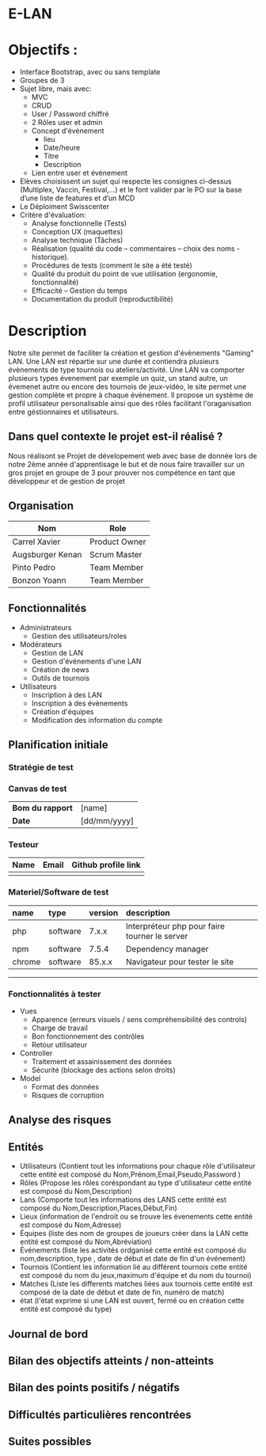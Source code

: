 # E-LAN

# Objectifs :

-   Interface Bootstrap, avec ou sans template
-   Groupes de 3
-   Sujet libre, mais avec:
    -   MVC
    -   CRUD
    -   User / Password chiffré
    -   2 Rôles user et admin
    -   Concept d'événement
        -   lieu
        -   Date/heure
        -   Titre
        -   Description
    -   Lien entre user et événement
-   Elèves choisissent un sujet qui respecte les consignes ci-dessus (Multiplex, Vaccin, Festival,…) et le font valider par le PO sur la base d’une liste de features et d’un MCD
-   Le Déploiment Swisscenter
-   Critère d'évaluation:
    -   Analyse fonctionnelle (Tests)
    -   Conception UX (maquettes)
    -   Analyse technique (Tâches)
    -   Réalisation (qualité du code – commentaires – choix des noms - historique).
    -   Procédures de tests (comment le site a été testé)
    -   Qualité du produit du point de vue utilisation (ergonomie, fonctionnalité)
    -   Efficacité – Gestion du temps
    -   Documentation du produit (reproductibilité)

# Description

Notre site permet de faciliter la création et gestion d'évènements "Gaming" LAN.
Une LAN est répartie sur une durée et contiendra plusieurs évènements de type tournois ou ateliers/activité.
Une LAN va comporter plusieurs types évenement par exemple un quiz, un stand autre, un évemenet autre ou encore des tournois de jeux-vidéo,
le site permet une gestion complète et propre à chaque évènement.
Il propose un système de profil utilisateur personalisable ainsi que des rôles facilitant l'oraganisation entre géstionnaires et utilisateurs.

## Dans quel contexte le projet est-il réalisé ?

Nous réalisont se Projet de dévelopement web avec base de donnée lors de notre 2ème année d'apprentisage le but et de nous faire travailler sur un gros projet en groupe de 3 pour prouver nos compétence en tant que développeur et de gestion de projet

## Organisation

| Nom              | Role          |
| ---------------- | ------------- |
| Carrel Xavier    | Product Owner |
| Augsburger Kenan | Scrum Master  |
| Pinto Pedro      | Team Member   |
| Bonzon Yoann     | Team Member   |

## Fonctionnalités

-   Administrateurs
    -   Gestion des utilisateurs/roles
-   Modérateurs
    -   Gestion de LAN
    -   Gestion d'événements d'une LAN
    -   Création de news
    -   Outils de tournois
-   Utilisateurs
    -   Inscription à des LAN
    -   Inscription à des évènements
    -   Création d'équipes
    -   Modification des information du compte

## Planification initiale

### Stratégie de test

### Canvas de test

|                    |              |
| ------------------ | ------------ |
| **Bom du rapport** | [name]       |
| **Date**           | [dd/mm/yyyy] |

### Testeur

| Name | Email | Github profile link |
| ---- | ----- | ------------------- |
|      |       |                     |

### Materiel/Software de test

| name   | type     | version | description                                   |
| :----- | :------- | :------ | :-------------------------------------------- |
| php    | software | 7.x.x   | Interpréteur php pour faire tourner le server |
| npm    | software | 7.5.4   | Dependency manager                            |
| chrome | software | 85.x.x  | Navigateur pour tester le site                |

---

### Fonctionnalités à tester

-   Vues
    -   Apparence (erreurs visuels / sens compréhensibilité des controls)
    -   Charge de travail
    -   Bon fonctionnement des contrôles
    -   Retour utilisateur
-   Controller
    -   Traitement et assainissement des données
    -   Sécurité (blockage des actions selon droits)
-   Model
    -   Format des données
    -   Risques de corruption

## Analyse des risques

## Entités

-   Utilisateurs (Contient tout les informations pour chaque rôle d'utilisateur cette entité est composé du Nom,Prénom,Email,Pseudo,Password )
-   Rôles (Propose les rôles coréspondant au type d'utilisateur cette entité est composé du Nom,Description)
-   Lans (Comporte tout les informations des LANS cette entité est composé du Nom,Description,Places,Début,Fin)
-   Lieux (information de l'endroit ou se trouve les évenements cette entité est composé du Nom,Adresse)
-   Équipes (liste des nom de groupes de joueurs créer dans la LAN cette entité est composé du Nom,Abréviation)
-   Événements (liste les activités ordganisé cette entité est composé du nom,description, type , date de début et date de fin d'un événement)
-   Tournois (Contient les information lié au différent tournois cette entité est composé du nom du jeux,maximum d'équipe et du nom du tournoi)
-   Matches (Liste les differents matches liées aux tournois cette entité est composé de la date de début et date de fin, numéro de match)
-   état (l'état exprime si une LAN est ouvert, fermé ou en création cette entité est composé du type)

## Journal de bord

## Bilan des objectifs atteints / non-atteints

## Bilan des points positifs / négatifs

## Difficultés particulières rencontrées

## Suites possibles
